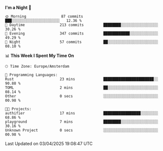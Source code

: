 <!--START_SECTION:waka-->
**I'm a Night 🦉** 

```text
🌞 Morning                87 commits          ███░░░░░░░░░░░░░░░░░░░░░░   12.36 % 
🌆 Daytime                213 commits         ████████░░░░░░░░░░░░░░░░░   30.26 % 
🌃 Evening                347 commits         ████████████░░░░░░░░░░░░░   49.29 % 
🌙 Night                  57 commits          ██░░░░░░░░░░░░░░░░░░░░░░░   08.10 % 
```


📊 **This Week I Spent My Time On** 

```text
🕑︎ Time Zone: Europe/Amsterdam

💬 Programming Languages: 
Rust                     23 mins             ███████████████████████░░   90.88 % 
TOML                     2 mins              ██░░░░░░░░░░░░░░░░░░░░░░░   08.14 % 
Other                    0 secs              ░░░░░░░░░░░░░░░░░░░░░░░░░   00.98 % 

🐱‍💻 Projects: 
authifier                17 mins             █████████████████░░░░░░░░   68.86 % 
playground               7 mins              ████████░░░░░░░░░░░░░░░░░   30.16 % 
Unknown Project          0 secs              ░░░░░░░░░░░░░░░░░░░░░░░░░   00.98 % 
```


 Last Updated on 03/04/2025 19:08:47 UTC
<!--END_SECTION:waka-->
